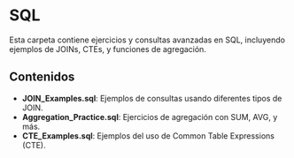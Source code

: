 # SQL
Esta carpeta contiene ejercicios y consultas avanzadas en SQL, incluyendo ejemplos de JOINs, CTEs, y funciones de agregación.

## Contenidos
- **JOIN_Examples.sql**: Ejemplos de consultas usando diferentes tipos de JOIN.
- **Aggregation_Practice.sql**: Ejercicios de agregación con SUM, AVG, y más.
- **CTE_Examples.sql**: Ejemplos del uso de Common Table Expressions (CTE).
